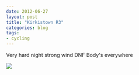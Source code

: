 ```yaml
---
date: 2012-06-27
layout: post
title: "Kirkistown R3"
categories: blog 
tags:
- cycling
---
```


Very hard night strong wind DNF Body's everywhere

![](/images/2012/race-pics/Kirkistown-r2/kirkistown-3.jpg)


